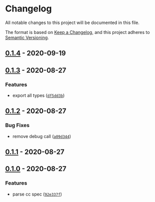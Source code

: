 # Changelog

All notable changes to this project will be documented in this file.

The format is based on [Keep a Changelog],
and this project adheres to [Semantic Versioning].

## [0.1.4] - 2020-09-19

## [0.1.3] - 2020-08-27

### Features

- export all types ([`df5dd3b`])

## [0.1.2] - 2020-08-27

### Bug Fixes

- remove debug call ([`a09d344`])

## [0.1.1] - 2020-08-27

## [0.1.0] - 2020-08-27

### Features

- parse cc spec ([`92e337f`])

[keep a changelog]: https://keepachangelog.com/en/1.0.0/
[semantic versioning]: https://semver.org/spec/v2.0.0.html
[0.1.4]: https://github.com/denosaurs/commit/compare/0.1.3...0.1.4
[0.1.3]: https://github.com/denosaurs/commit/compare/0.1.2...0.1.3
[`df5dd3b`]: https://github.com/denosaurs/commit/commit/df5dd3b2c0da2247fb9a2d55bf269110dfe1e3ea
[0.1.2]: https://github.com/denosaurs/commit/compare/0.1.1...0.1.2
[`a09d344`]: https://github.com/denosaurs/commit/commit/a09d344e0f5563770ec30ec622ca3094c7ed54ab
[0.1.1]: https://github.com/denosaurs/commit/compare/0.1.0...0.1.1
[0.1.0]: https://github.com/denosaurs/commit/compare/0.1.0
[`92e337f`]: https://github.com/denosaurs/commit/commit/92e337f48f62a5baa70558d43b5ed52b6a6931a2
